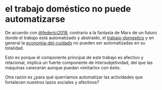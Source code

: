 # el trabajo doméstico no puede automatizarse

De acuerdo con [@federici2018](@federici2018.md), contrario a la fantasía de Marx de un futuro donde el trabajo está automatizado y abstraído, el [trabajo-domestico](trabajo-domestico.md) y en general la [economia-del-cuidado](economia-del-cuidado.md) no pueden ser automatizadas en su totalidad.

Esto es porque el componente principal de este trabajo es afectivo y relacional, implica un fuerte componente de intersubjetividad, del que las máquinas carecerán aunque puedan «imitarlo» con éxito.

Otra razón es ¿para qué querríamos automatizar las actividades que fortalecen nuestros lazos sociales y afectivos?
